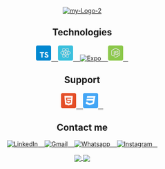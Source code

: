
<p align="center">
    <a href="https://github.com/pedromaranini"><img src="https://i.ibb.co/xfCfX7Q/my-Logo-2.jpg" alt="my-Logo-2"></a>
</p>

<h2 align="center" color="44475A">Technologies</h2>

<p align="center">
   <a href="https://www.typescriptlang.org/">
       <img alt="TypeScript" width="35px" src="/typescript.svg"/> &nbsp;&nbsp;
   </a>
 
   <a href="https://reactjs.org/">
       <img alt="ReactJS" width="35px" src="/reactjs.svg"/> &nbsp;&nbsp;
   </a>
   
   <a href="https://expo.io/">
       <img alt="Expo" width="35px" src="https://qiita-user-contents.imgix.net/https%3A%2F%2Fqiita-image-store.s3.ap-northeast-1.amazonaws.com%2F0%2F307441%2F815fd2ae-b05f-7a2f-e8af-63f70911eb59.png?ixlib=rb-1.2.2&auto=format&gif-q=60&q=75&s=7b46ae57fbaf4b744e3222abbc859b97"/> &nbsp;&nbsp;
   </a>
   
   <a href="https://nodejs.org/en/">
       <img alt="NodeJS" width="35px" src="/node.svg"/> &nbsp;&nbsp;
   </a>
</p>

<h2 align="center" color="44475A">Support</h2>

<p align="center">    
   <a href="https://developer.mozilla.org/pt-BR/docs/Web/HTML">
       <img alt="HTML" width="35px" src="/html5.svg"/> &nbsp;&nbsp;
   </a>
   
   <a href="https://developer.mozilla.org/pt-BR/docs/Web/CSS">
       <img alt="CSS" width="35px" src="/css3.svg"/> &nbsp;&nbsp;
   </a>
</p>

<h2 align="center" color="44475A">Contact me</h2>

<p align="center">
   <a href="https://www.linkedin.com/in/pedromaranini30/">
       <img alt="LinkedIn" width="27px" src="https://image.flaticon.com/icons/png/128/61/61109.png?ga=GA1.2.1429006135.1605056873"/> &nbsp;&nbsp;
   </a>
    
   <a href="mailto:pedrolucasmaranini30@gmail.com">
       <img alt="Gmail" width="27px" src="https://image.flaticon.com/icons/png/128/60/60543.png?ga=GA1.2.1429006135.1605056873"/> &nbsp;&nbsp;
   </a>
    
   <a href="https://api.whatsapp.com/send?phone=5513997553821&text=Faaaaala%20Pedro%2C%20venho%20atrav%C3%A9s%20do%20Github%20entrar%20em%20contato%20contigo!">
       <img alt="Whatsapp" width="27px" src="https://image.flaticon.com/icons/png/128/38/38334.png?ga=GA1.2.1429006135.1605056873"/> &nbsp;&nbsp;
   </a>
   
   <a href="https://www.instagram.com/m4ranini/">
       <img alt="Instagram" width="27px" src="https://image.flaticon.com/icons/png/128/87/87390.png?ga=GA1.2.1429006135.1605056873"/> &nbsp;&nbsp;
   </a>  
</p>


<p align="center">
  <a href="https://github.com/pedromaranini">
    <img 
         align="center" 
         height="180"
         src="https://github-readme-stats.vercel.app/api/top-langs/?username=pedromaranini&layout=compact" 
     />
    </a>
    <a href="https://github.com/pedromaranini">
    <img 
         align="center" 
         height="180"
         src="https://github-readme-stats.vercel.app/api?username=pedromaranini&show_icons=true&include_all_commits=true%22%20alt=%22fecampi%20github%20stats" />
    </a>
  </p>



